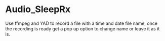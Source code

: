 # Audio_SleepRx
Use ffmpeg and YAD to record a file with a time and date file name, once the recording is ready get a pop up option to change name or leave it as it is. 
